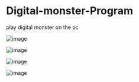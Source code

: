 # Digital-monster-Program
play digital monster on the pc



![image](https://github.com/weisting-kw/Digital-monster-Program/blob/main/Fig/ScreenShot_20210307014808.png)

![image](https://github.com/weisting-kw/Digital-monster-Program/blob/main/Fig/ScreenShot_20210307014820.png)

![image](https://github.com/weisting-kw/Digital-monster-Program/blob/main/Fig/ScreenShot_20210307014845.png)

![image](https://github.com/weisting-kw/Digital-monster-Program/blob/main/Fig/ScreenShot_20210307014906.png)
